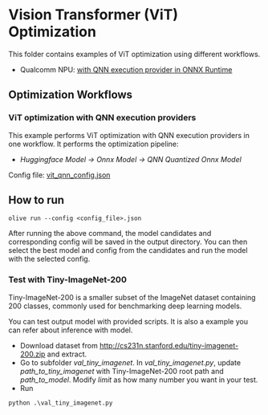 # Vision Transformer (ViT) Optimization
This folder contains examples of ViT optimization using different workflows.
- Qualcomm NPU: [with QNN execution provider in ONNX Runtime](#vit-optimization-with-qnn-execution-providers)

## Optimization Workflows
### ViT optimization with QNN execution providers
This example performs ViT optimization with QNN execution providers in one workflow. It performs the optimization pipeline:
- *Huggingface Model -> Onnx Model -> QNN Quantized Onnx Model*

Config file: [vit_qnn_config.json](vit_qnn_config.json)
## How to run
```
olive run --config <config_file>.json
```

After running the above command, the model candidates and corresponding config will be saved in the output directory.
You can then select the best model and config from the candidates and run the model with the selected config.

### Test with Tiny-ImageNet-200
Tiny-ImageNet-200 is a smaller subset of the ImageNet dataset containing 200 classes, commonly used for benchmarking deep learning models.

You can test output model with provided scripts. It is also a example you can refer about inference with model.
- Download dataset from http://cs231n.stanford.edu/tiny-imagenet-200.zip and extract.
- Go to subfolder *val_tiny_imagenet*. In *val_tiny_imagenet.py*, update *path_to_tiny_imagenet* with Tiny-ImageNet-200 root path and *path_to_model*. Modify *limit* as how many number you want in your test.
- Run
```
python .\val_tiny_imagenet.py
```
